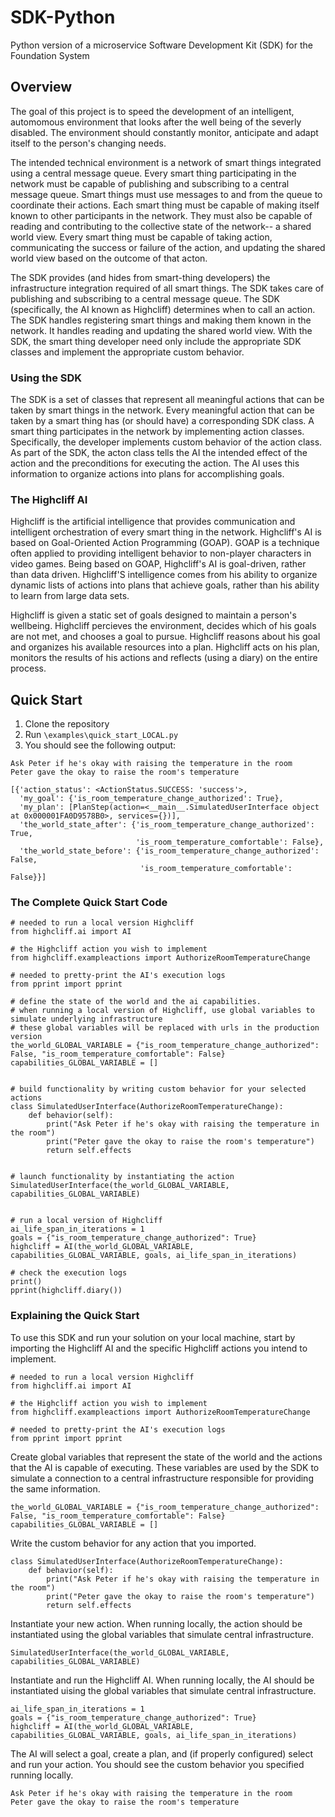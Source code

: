 # SDK-Python
Python version of a microservice Software Development Kit (SDK) for the Foundation System

## Overview

The goal of this project is to speed the development of an intelligent, automomous environment that looks after the well being of the severly disabled. The environment should constantly monitor, anticipate and adapt itself to the person's changing needs.

The intended technical environment is a network of smart things integrated using a central message queue. Every smart thing participating in the network must be capable of publishing and subscribing to a central message queue. Smart things must use messages to and from the queue to coordinate their actions. Each smart thing must be capable of making itself known to other participants in the network. They must also be capable of reading and contributing to the collective state of the network-- a shared world view. Every smart thing must be capable of taking action, communicating the success or failure of the action, and updating the shared world view based on the outcome of that acton.

The SDK provides (and hides from smart-thing developers) the infrastructure integration required of all smart things. The SDK takes care of publishing and subscribing to a central message queue. The SDK (specifically, the AI known as Highcliff) determines when to call an action. The SDK handles registering smart things and making them known in the network. It handles reading and updating the shared world view. With the SDK, the smart thing developer need only include the appropriate SDK classes and implement the appropriate custom behavior.

### Using the SDK
The SDK is a set of classes that represent all meaningful actions that can be taken by smart things in the network. Every meaningful action that can be taken by a smart thing has (or should have) a corresponding SDK class. A smart thing participates in the network by implementing action classes. Specifically, the developer implements custom behavior of the action class. As part of the SDK, the acton class tells the AI the intended effect of the action and the preconditions for executing the action. The AI uses this information to organize actions into plans for accomplishing goals.

### The Highcliff AI
Highcliff is the artificial intelligence that provides communication and intelligent orchestration of every smart thing in the network. Highcliff's AI is based on Goal-Oriented Action Programming (GOAP). GOAP is a technique often applied to providing intelligent behavior to non-player characters in video games. Being based on GOAP, Highcliff's AI is goal-driven, rather than data driven. Highcliff'S intelligence comes from his ability to organize dynamic lists of actions into plans that achieve goals, rather than his ability to learn from large data sets.

Highcliff is given a static set of goals designed to maintain a person's wellbeing. Highcliff percieves the environment, decides which of his goals are not met, and chooses a goal to pursue. Highcliff reasons about his goal and organizes his available resources into a plan. Highcliff acts on his plan, monitors the results of his actions and reflects (using a diary) on the entire process.


## Quick Start
1. Clone the repository
2. Run `\examples\quick_start_LOCAL.py`
3. You should see the following output:
```
Ask Peter if he's okay with raising the temperature in the room
Peter gave the okay to raise the room's temperature

[{'action_status': <ActionStatus.SUCCESS: 'success'>,
  'my_goal': {'is_room_temperature_change_authorized': True},
  'my_plan': [PlanStep(action=<__main__.SimulatedUserInterface object at 0x000001FA0D9578B0>, services={})],
  'the_world_state_after': {'is_room_temperature_change_authorized': True,
                            'is_room_temperature_comfortable': False},
  'the_world_state_before': {'is_room_temperature_change_authorized': False,
                             'is_room_temperature_comfortable': False}}]
```

### The Complete Quick Start Code

```
# needed to run a local version Highcliff
from highcliff.ai import AI

# the Highcliff action you wish to implement
from highcliff.exampleactions import AuthorizeRoomTemperatureChange

# needed to pretty-print the AI's execution logs
from pprint import pprint

# define the state of the world and the ai capabilities.
# when running a local version of Highcliff, use global variables to simulate underlying infrastructure
# these global variables will be replaced with urls in the production version
the_world_GLOBAL_VARIABLE = {"is_room_temperature_change_authorized": False, "is_room_temperature_comfortable": False}
capabilities_GLOBAL_VARIABLE = []


# build functionality by writing custom behavior for your selected actions
class SimulatedUserInterface(AuthorizeRoomTemperatureChange):
    def behavior(self):
        print("Ask Peter if he's okay with raising the temperature in the room")
        print("Peter gave the okay to raise the room's temperature")
        return self.effects


# launch functionality by instantiating the action
SimulatedUserInterface(the_world_GLOBAL_VARIABLE, capabilities_GLOBAL_VARIABLE)


# run a local version of Highcliff
ai_life_span_in_iterations = 1
goals = {"is_room_temperature_change_authorized": True}
highcliff = AI(the_world_GLOBAL_VARIABLE, capabilities_GLOBAL_VARIABLE, goals, ai_life_span_in_iterations)

# check the execution logs
print()
pprint(highcliff.diary())
```

### Explaining the Quick Start

To use this SDK and run your solution on your local machine, start by importing the Highcliff AI and the specific Highcliff actions you intend to implement.

```
# needed to run a local version Highcliff
from highcliff.ai import AI

# the Highcliff action you wish to implement
from highcliff.exampleactions import AuthorizeRoomTemperatureChange

# needed to pretty-print the AI's execution logs
from pprint import pprint
```

Create global variables that represent the state of the world and the actions that the AI is capable of executing. These variables are used by the SDK to simulate a connection to a central infrastructure responsible for providing the same information.

```
the_world_GLOBAL_VARIABLE = {"is_room_temperature_change_authorized": False, "is_room_temperature_comfortable": False}
capabilities_GLOBAL_VARIABLE = []
```

Write the custom behavior for any action that you imported.

```
class SimulatedUserInterface(AuthorizeRoomTemperatureChange):
    def behavior(self):
        print("Ask Peter if he's okay with raising the temperature in the room")
        print("Peter gave the okay to raise the room's temperature")
        return self.effects
```

Instantiate your new action. When running locally, the action should be instantiated using the global variables that simulate central infrastructure.

```
SimulatedUserInterface(the_world_GLOBAL_VARIABLE, capabilities_GLOBAL_VARIABLE)
```

Instantiate and run the Highcliff AI. When running locally, the AI should be instantiated uising the global variables that simulate central infrastructure.

```
ai_life_span_in_iterations = 1
goals = {"is_room_temperature_change_authorized": True}
highcliff = AI(the_world_GLOBAL_VARIABLE, capabilities_GLOBAL_VARIABLE, goals, ai_life_span_in_iterations)
```

The AI will select a goal, create a plan, and (if properly configured) select and run your action. You should see the custom behavior you specified running locally.

```
Ask Peter if he's okay with raising the temperature in the room
Peter gave the okay to raise the room's temperature
```
